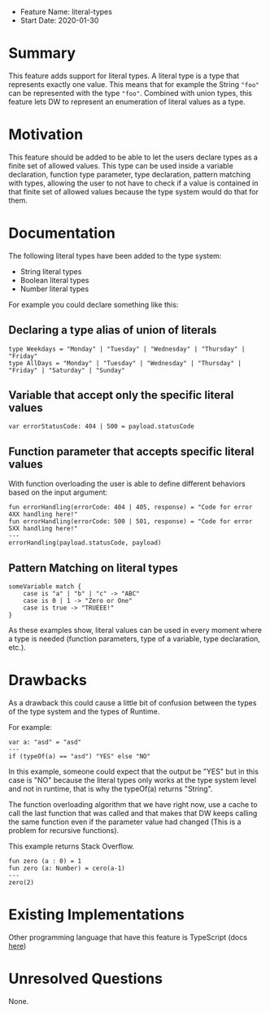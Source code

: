 * Feature Name: literal-types
* Start Date: 2020-01-30

# Summary
[summary]: #summary

This feature adds support for literal types. A literal type is a type that represents exactly one value. This means that for example the String `"foo"` can be represented with the type `"foo"`. Combined with union types, this feature lets DW to represent an enumeration of literal values as a type. 

# Motivation
[motivation]: #motivation

This feature should be added to be able to let the users declare types as a finite set of allowed values. 
This type can be used inside a variable declaration, function type parameter, type declaration, pattern matching with types, allowing the user to not have to check if a value is contained in that finite set of allowed values because the type system would do that for them.
# Documentation
[documentation]: #documentation

The following literal types have been added to the type system:
- String literal types
- Boolean literal types
- Number literal types

For example you could declare something like this:

## Declaring a type alias of union of literals

```
type Weekdays = "Monday" | "Tuesday" | "Wednesday" | "Thursday" | "Friday"
type AllDays = "Monday" | "Tuesday" | "Wednesday" | "Thursday" | "Friday" | "Saturday" | "Sunday"
```

## Variable that accept only the specific literal values

```
var errorStatusCode: 404 | 500 = payload.statusCode
```

## Function parameter that accepts specific literal values
With function overloading the user is able to define different behaviors based on the input argument:

```
fun errorHandling(errorCode: 404 | 405, response) = "Code for error 4XX handling here!"
fun errorHandling(errorCode: 500 | 501, response) = "Code for error 5XX handling here!"
---
errorHandling(payload.statusCode, payload)
```

## Pattern Matching on literal types

```
someVariable match {
    case is "a" | "b" | "c" -> "ABC"
    case is 0 | 1 -> "Zero or One"
    case is true -> "TRUEEE!"
}
```

As these examples show, literal values can be used in every moment where a type is needed (function parameters, type of a variable, type declaration, etc.).

# Drawbacks
[drawbacks]: #drawbacks

As a drawback this could cause a little bit of confusion between the types of the type system and the types of Runtime. 

For example:
```
var a: "asd" = "asd"
---
if (typeOf(a) == "asd") "YES" else "NO"
```
In this example, someone could expect that the output be "YES" but in this case is "NO" because the literal types only works at the type system level and not in runtime, that is why the typeOf(a) returns "String".

The function overloading algorithm that we have right now, use a cache to call the last function that was called and that makes that DW keeps calling the same function even if the parameter value had changed (This is a problem for recursive functions).

This example returns Stack Overflow.
```
fun zero (a : 0) = 1
fun zero (a: Number) = cero(a-1)
---
zero(2)
```


# Existing Implementations
[existing-implementations]: #existing-implementations

Other programming language that have this feature is TypeScript (docs [here](https://www.typescriptlang.org/docs/handbook/advanced-types.html#string-literal-types))

# Unresolved Questions
[unresolved-questions]: #unresolved-questions

None.
